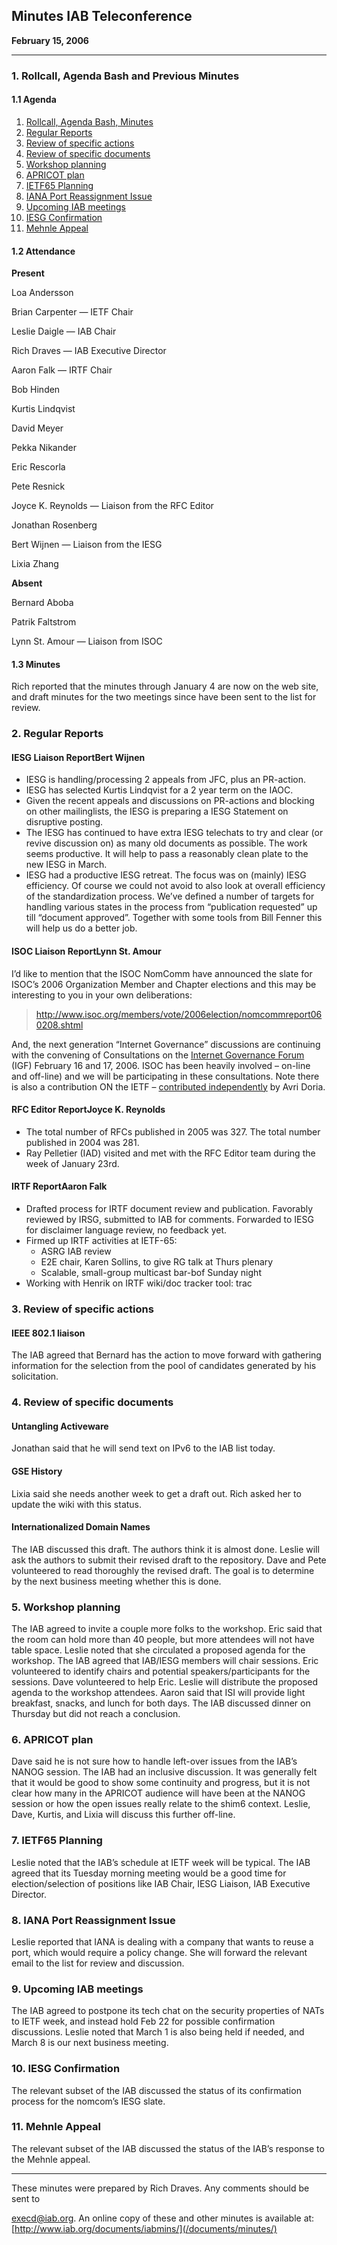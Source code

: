 
Minutes
IAB Teleconference
--------------------------


**February 15, 2006**




---


### 1. Rollcall, Agenda Bash and Previous Minutes


#### 1.1 Agenda


1. [Rollcall, Agenda Bash, Minutes](#1)
2. [Regular Reports](#2)
3. [Review of specific actions](#3)
4. [Review of specific documents](#4)
5. [Workshop planning](#5)
6. [APRICOT plan](#6)
7. [IETF65 Planning](#7)
8. [IANA Port Reassignment Issue](#8)
9. [Upcoming IAB meetings](#9)
10. [IESG Confirmation](#10)
11. [Mehnle Appeal](#11)


#### 1.2 Attendance


**Present**  

Loa Andersson  

Brian Carpenter — IETF Chair  

Leslie Daigle — IAB Chair  

Rich Draves — IAB Executive Director  

Aaron Falk — IRTF Chair  

Bob Hinden  

Kurtis Lindqvist  

David Meyer  

Pekka Nikander  

Eric Rescorla  

Pete Resnick  

Joyce K. Reynolds — Liaison from the RFC Editor  

Jonathan Rosenberg  

Bert Wijnen — Liaison from the IESG  

Lixia Zhang



**Absent**  

Bernard Aboba  

Patrik Faltstrom  

Lynn St. Amour — Liaison from ISOC


#### 1.3 Minutes


Rich reported that the minutes through January 4 are now on the web site, and draft minutes for the two meetings since have been sent to the list for review.


### 2. Regular Reports


#### IESG Liaison ReportBert Wijnen


* IESG is handling/processing 2 appeals from JFC, plus an PR-action.
* IESG has selected Kurtis Lindqvist for a 2 year term on the IAOC.
* Given the recent appeals and discussions on PR-actions and blocking on other mailinglists, the IESG is preparing a IESG Statement on disruptive posting.
* The IESG has continued to have extra IESG telechats to try and clear (or revive discussion on) as many old documents as possible. The work seems productive. It will help to pass a reasonably clean plate to the new IESG in March.
* IESG had a productive IESG retreat. The focus was on (mainly) IESG efficiency. Of course we could not avoid to also look at overall efficiency of the standardization process. We’ve defined a number of targets for handling various states in the process from “publication requested” up till “document approved”. Together with some tools from Bill Fenner this will help us do a better job.


#### ISOC Liaison ReportLynn St. Amour


I’d like to mention that the ISOC NomComm have announced the slate for ISOC’s 2006 Organization Member and Chapter elections and this may be interesting to you in your own deliberations:



> 
> <http://www.isoc.org/members/vote/2006election/nomcommreport060208.shtml>
> 
> 
> 


And, the next generation “Internet Governance” discussions are continuing with the convening of Consultations on the [Internet Governance Forum](http://www.intgovforum.org) (IGF) February 16 and 17, 2006. ISOC has been heavily involved – on-line and off-line) and we will be participating in these consultations. Note there is also a contribution ON the IETF – [contributed independently](http://www.intgovforum.org/contributions.htm) by Avri Doria.


#### RFC Editor ReportJoyce K. Reynolds


* The total number of RFCs published in 2005 was 327. The total number published in 2004 was 281.
* Ray Pelletier (IAD) visited and met with the RFC Editor team during the week of January 23rd.


#### IRTF ReportAaron Falk


* Drafted process for IRTF document review and publication. Favorably reviewed by IRSG, submitted to IAB for comments. Forwarded to IESG for disclaimer language review, no feedback yet.
* Firmed up IRTF activities at IETF-65:
	+ ASRG IAB review
	+ E2E chair, Karen Sollins, to give RG talk at Thurs plenary
	+ Scalable, small-group multicast bar-bof Sunday night
* Working with Henrik on IRTF wiki/doc tracker tool: trac


### 3. Review of specific actions


#### IEEE 802.1 liaison


The IAB agreed that Bernard has the action to move forward with gathering information for the selection from the pool of candidates generated by his solicitation.


### 4. Review of specific documents


#### Untangling Activeware


Jonathan said that he will send text on IPv6 to the IAB list today.


#### GSE History


Lixia said she needs another week to get a draft out. Rich asked her to update the wiki with this status.


#### Internationalized Domain Names


The IAB discussed this draft. The authors think it is almost done. Leslie will ask the authors to submit their revised draft to the repository. Dave and Pete volunteered to read thoroughly the revised draft. The goal is to determine by the next business meeting whether this is done.


### 5. Workshop planning


The IAB agreed to invite a couple more folks to the workshop. Eric said that the room can hold more than 40 people, but more attendees will not have table space. Leslie noted that she circulated a proposed agenda for the workshop. The IAB agreed that IAB/IESG members will chair sessions. Eric volunteered to identify chairs and potential speakers/participants for the sessions. Dave volunteered to help Eric. Leslie will distribute the proposed agenda to the workshop attendees. Aaron said that ISI will provide light breakfast, snacks, and lunch for both days. The IAB discussed dinner on Thursday but did not reach a conclusion.


### 6. APRICOT plan


Dave said he is not sure how to handle left-over issues from the IAB’s NANOG session. The IAB had an inclusive discussion. It was generally felt that it would be good to show some continuity and progress, but it is not clear how many in the APRICOT audience will have been at the NANOG session or how the open issues really relate to the shim6 context. Leslie, Dave, Kurtis, and Lixia will discuss this further off-line.


### 7. IETF65 Planning


Leslie noted that the IAB’s schedule at IETF week will be typical. The IAB agreed that its Tuesday morning meeting would be a good time for election/selection of positions like IAB Chair, IESG Liaison, IAB Executive Director.


### 8. IANA Port Reassignment Issue


Leslie reported that IANA is dealing with a company that wants to reuse a port, which would require a policy change. She will forward the relevant email to the list for review and discussion.


### 9. Upcoming IAB meetings


The IAB agreed to postpone its tech chat on the security properties of NATs to IETF week, and instead hold Feb 22 for possible confirmation discussions. Leslie noted that March 1 is also being held if needed, and March 8 is our next business meeting.


### 10. IESG Confirmation


The relevant subset of the IAB discussed the status of its confirmation process for the nomcom’s IESG slate.


### 11. Mehnle Appeal


The relevant subset of the IAB discussed the status of the IAB’s response to the Mehnle appeal.




---


These minutes were prepared by Rich Draves. Any comments should be sent to  

[execd@iab.org](mailto:execd@iab.org). An online copy of these and other minutes is available at:  [http://www.iab.org/documents/iabmins/](/documents/minutes/)



